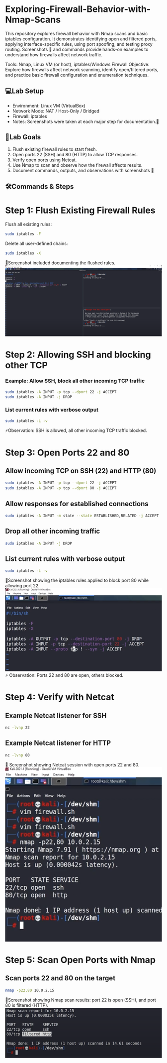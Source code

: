 # Exploring-Firewall-Behavior-with-Nmap-Scans
This repository explores firewall behavior with Nmap scans and basic iptables configuration. It demonstrates identifying open and filtered ports, applying interface-specific rules, using port spoofing, and testing proxy routing. Screenshots 📸 and commands provide hands-on examples to understand how firewalls affect network traffic.

Tools: Nmap, Linux VM (or host), iptables/Windows Firewall Objective: Explore how firewalls affect network scanning, identify open/filtered ports, and practice basic firewall configuration and enumeration techniques.

## 💻Lab Setup
* Environment: Linux VM (VirtualBox)
* Network Mode: NAT / Host-Only / Bridged
* Firewall: iptables
* Notes: Screenshots were taken at each major step for documentation.📸

## 🎯Lab Goals
1. Flush existing firewall rules to start fresh.
2. Open ports 22 (SSH) and 80 (HTTP) to allow TCP responses.
3. Verify open ports using Netcat.
4. Use Nmap to scan and observe how the firewall affects results.
5. Document commands, outputs, and observations with screenshots 📸


## 🛠Commands & Steps

# Step 1: Flush Existing Firewall Rules

Flush all existing rules:  
```bash
sudo iptables -F
```

Delete all user-defined chains:
```bash
sudo iptables -X
```
📸Screenshot included documenting the flushed rules.
![Flushed Rules](flushed_rules.png)

# Step 2: Allowing SSH and blocking other TCP
### Example: Allow SSH, block all other incoming TCP traffic

```bash
sudo iptables -A INPUT -p tcp --dport 22 -j ACCEPT
sudo iptables -A INPUT -j DROP
```

### List current rules with verbose output
```bash
sudo iptables -L -v
```
⚡Observation: SSH is allowed, all other incoming TCP traffic blocked.

# Step 3: Open Ports 22 and 80

## Allow incoming TCP on SSH (22) and HTTP (80)
```bash
sudo iptables -A INPUT -p tcp --dport 22 -j ACCEPT
sudo iptables -A INPUT -p tcp --dport 80 -j ACCEPT
```
## Allow responses for established connections
```bash
sudo iptables -A INPUT -m state --state ESTABLISHED,RELATED -j ACCEPT
```
## Drop all other incoming traffic
```bash
sudo iptables -A INPUT -j DROP
```
## List current rules with verbose output
```bash
sudo iptables -L -v
```
📸Screenshot showing the iptables rules applied to block port 80 while allowing port 22.
![IPTables Block Port 80](iptables_block_80.png)
⚡ Observation: Ports 22 and 80 are open, others blocked.

# Step 4: Verify with Netcat

## Example Netcat listener for SSH
```bash
nc -lvnp 22
```
## Example Netcat listener for HTTP
```bash
nc -lvnp 80
```
📸 Screenshot showing Netcat session with open ports 22 and 80.
![Netcat Open Ports](netcat_open_ports.png)

# Step 5: Scan Open Ports with Nmap

## Scan ports 22 and 80 on the target
```bash
nmap -p22,80 10.0.2.15
```
📸Screenshot showing Nmap scan results: port 22 is open (SSH), and port 80 is filtered (HTTP).
![Nmap Open & Filtered Ports](nmap_open_filtered_ports.png)
